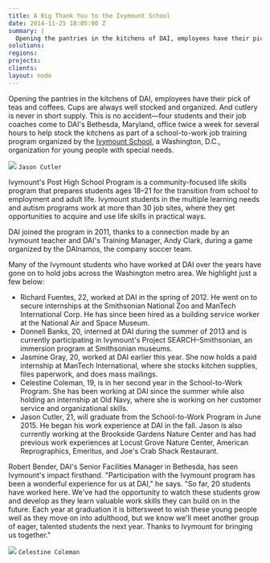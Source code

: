 ```yaml
---
title: A Big Thank You to the Ivymount School
date: 2014-11-25 18:05:00 Z
summary: |
  Opening the pantries in the kitchens of DAI, employees have their pick of teas and coffees. Cups are always well stocked and organized. And cutlery is never in short supply. This is no accident—four students and their job coaches come to DAI's Bethesda, Maryland, office twice a week for several hours to help stock the kitchens as part of a school-to-work job training program organized by the Ivymount School, a Washington, D.C., organization for young people with special needs.
solutions:
regions:
projects:
clients:
layout: node
---
```

Opening the pantries in the kitchens of DAI, employees have their pick of teas and coffees. Cups are always well stocked and organized. And cutlery is never in short supply. This is no accident—four students and their job coaches come to DAI's Bethesda, Maryland, office twice a week for several hours to help stock the kitchens as part of a school-to-work job training program organized by the [Ivymount School][1], a Washington, D.C., organization for young people with special needs.

![][2]
`Jason Cutler`

Ivymount's Post High School Program is a community-focused life skills program that prepares students ages 18­–21 for the transition from school to employment and adult life. Ivymount students in the multiple learning needs and autism programs work at more than 30 job sites, where they get opportunities to acquire and use life skills in practical ways.

DAI joined the program in 2011, thanks to a connection made by an Ivymount teacher and DAI's Training Manager, Andy Clark, during a game organized by the DAInamos, the company soccer team.

Many of the Ivymount students who have worked at DAI over the years have gone on to hold jobs across the Washington metro area. We highlight just a few below:

* Richard Fuentes, 22, worked at DAI in the spring of 2012. He went on to secure internships at the Smithsonian National Zoo and ManTech International Corp. He has since been hired as a building service worker at the National Air and Space Museum.
* Donnell Banks, 20, interned at DAI during the summer of 2013 and is currently participating in Ivymount's Project SEARCH–Smithsonian, an immersion program at Smithsonian museums.
* Jasmine Gray, 20, worked at DAI earlier this year. She now holds a paid internship at ManTech International, where she stocks kitchen supplies, files paperwork, and does mass mailings.
* Celestine Coleman, 19, is in her second year in the School-to-Work Program. She has been working at DAI since the summer while also holding an internship at Old Navy, where she is working on her customer service and organizational skills.
* Jason Cutler, 21, will graduate from the School-to-Work Program in June 2015. He began his work experience at DAI in the fall. Jason is also currently working at the Brookside Gardens Nature Center and has had previous work experiences at Locust Grove Nature Center, American Reprographics, Emeritus, and Joe's Crab Shack Restaurant.      

Robert Bender, DAI's Senior Facilities Manager in Bethesda, has seen Ivymount's impact firsthand. "Participation with the Ivymount program has been a wonderful experience for us at DAI," he says. "So far, 20 students have worked here. We've had the opportunity to watch these students grow and develop as they learn valuable work skills they can build on in the future.  Each year at graduation it is bittersweet to wish these young people well as they move on into adulthood, but we know we'll meet another group of eager, talented students the next year. Thanks to Ivymount for bringing us together."

![][3]
`Celestine Coleman`

[1]: http://www.ivymount.org/
[2]: /assets/images/news/Jason.jpg
[3]: /assets/images/news/celestine.jpg
